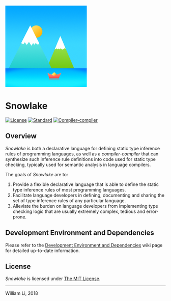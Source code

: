 ![Snowlake Logo](/resources/SnowlakeIcon_256.png)

# Snowlake

[![License](https://img.shields.io/badge/license-MIT-blue.svg)](https://opensource.org/licenses/MIT)
[![Standard](https://img.shields.io/badge/c%2B%2B-98/11/14/17-green.svg)](https://en.wikipedia.org/wiki/C%2B%2B#Standardization)
[![Compiler-compiler](https://img.shields.io/badge/language-compiler--compiler-yellow.svg)](https://en.wikipedia.org/wiki/Compiler-compiler)

## Overview

*Snowlake* is both a declarative language for defining static type inference
rules of programming languages, as well as a *compiler-compiler* that can
synthesize such inference rule definitions into code used for static type
checking, typically used for semantic analysis in language compilers.

The goals of *Snowlake* are to:

  1. Provide a flexible declarative language that is able to define the static
     type inference rules of most programming languages.
  2. Facilitate language developers in defining, documenting and sharing
     the set of type inference rules of any particular language.
  3. Alleviate the burden on language developers from implementing type
     checking logic that are usually extremely complex, tedious and error-prone.


## Development Environment and Dependencies

Please refer to the [Development Environment and Dependencies](https://github.com/libcxx/Snowlake/wiki/Development-Environment-and-Dependencies) wiki page for detailed up-to-date
information.


## License
*Snowlake* is licensed under [The MIT License](http://opensource.org/licenses/MIT).

----

William Li, 2018
